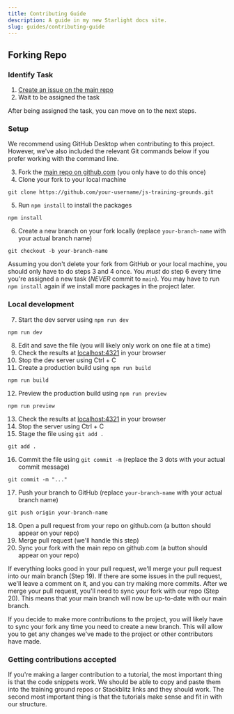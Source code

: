 ```yaml
---
title: Contributing Guide
description: A guide in my new Starlight docs site.
slug: guides/contributing-guide
---
```


## Forking Repo

### Identify Task
1. <a href="https://github.com/simpledevio/js-training-grounds/issues" target="_blank">Create an issue on the main repo</a>
2. Wait to be assigned the task

After being assigned the task, you can move on to the next steps.

### Setup

We recommend using GitHub Desktop when contributing to this project. However, we've also included the relevant Git commands below if you prefer working with the command line.

3. Fork the <a href="https://github.com/simpledevio/js-training-grounds" target="_blank">main repo on github.com</a> (you only have to do this once)
4. Clone your fork to your local machine
```
git clone https://github.com/your-username/js-training-grounds.git
```
5. Run `npm install` to install the packages
```
npm install
```
6. Create a new branch on your fork locally (replace `your-branch-name` with your actual branch name)
```
git checkout -b your-branch-name
```

Assuming you don't delete your fork from GitHub or your local machine, you should only have to do steps 3 and 4 once. You *must* do step 6 every time you're assigned a new task (*NEVER* commit to `main`). You may have to run `npm install` again if we install more packages in the project later.

### Local development
7. Start the dev server using `npm run dev`
```
npm run dev
```
8. Edit and save the file (you will likely only work on one file at a time)
9. Check the results at <a href="http://localhost:4321/" target="_blank">localhost:4321</a> in your browser
10. Stop the dev server using Ctrl + C
11. Create a production build using `npm run build`
```
npm run build
```
12. Preview the production build using `npm run preview`
```
npm run preview
```
13. Check the results at <a href="http://localhost:4321/" target="_blank">localhost:4321</a> in your browser
14. Stop the server using Ctrl + C
15. Stage the file using `git add .`
```
git add .
```
16. Commit the file using `git commit -m` (replace the 3 dots with your actual commit message)
```
git commit -m "..."
```
17. Push your branch to GitHub (replace `your-branch-name` with your actual branch name)
```
git push origin your-branch-name
```
18. Open a pull request from your repo on github.com (a button should appear on your repo)
19. Merge pull request (we'll handle this step)
20. Sync your fork with the main repo on github.com (a button should appear on your repo)

If everything looks good in your pull request, we'll merge your pull request into our main branch (Step 19). If there are some issues in the pull request, we'll leave a comment on it, and you can try making more commits. After we merge your pull request, you'll need to sync your fork with our repo (Step 20). This means that your main branch will now be up-to-date with our main branch.

If you decide to make more contributions to the project, you will likely have to sync your fork any time you need to create a new branch. This will allow you to get any changes we've made to the project or other contributors have made.

### Getting contributions accepted

If you're making a larger contribution to a tutorial, the most important thing is that the code snippets work. We should be able to copy and paste them into the training ground repos or Stackblitz links and they should work. The second most important thing is that the tutorials make sense and fit in with our structure.
